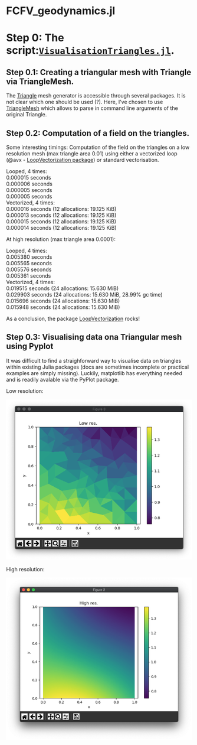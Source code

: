 # FCFV_geodynamics.jl

# Step 0: The script:[`VisualisationTriangles.jl`](VisualisationTriangles.jl).

## Step 0.1: Creating a triangular mesh with Triangle via TriangleMesh.

The [Triangle](https://www.cs.cmu.edu/~quake/triangle.html) mesh generator is accessible through several packages. It is not clear which one should be used (?). Here, I've chosen to use [TriangleMesh](https://github.com/konsim83/TriangleMesh.jl) which allows to parse in command line arguments of the original Triangle.  

## Step 0.2: Computation of a field on the triangles.

Some interesting timings:
Computation of the field on the triangles on a low resolution mesh (max triangle area 0.01) using either a vectorized loop (@avx - [LoopVectorization package](https://github.com/JuliaSIMD/LoopVectorization.jl)) or standard vectorisation.

Looped, 4 times:<br/>
  0.000015 seconds<br/>
  0.000006 seconds<br/>
  0.000005 seconds<br/>
  0.000005 seconds<br/>
Vectorized, 4 times:<br/>
  0.000016 seconds (12 allocations: 19.125 KiB)<br/>
  0.000013 seconds (12 allocations: 19.125 KiB)<br/>
  0.000015 seconds (12 allocations: 19.125 KiB)<br/>
  0.000014 seconds (12 allocations: 19.125 KiB)<br/>

At high resolution (max triangle area 0.0001):

Looped, 4 times:<br/>
  0.005380 seconds<br/>
  0.005565 seconds<br/>
  0.005576 seconds<br/>
  0.005361 seconds<br/>
Vectorized, 4 times:<br/>
  0.019515 seconds (24 allocations: 15.630 MiB)<br/>
  0.029903 seconds (24 allocations: 15.630 MiB, 28.99% gc time)<br/>
  0.015696 seconds (24 allocations: 15.630 MiB)<br/>
  0.015948 seconds (24 allocations: 15.630 MiB)<br/>

As a conclusion, the package [LoopVectorization](https://github.com/JuliaSIMD/LoopVectorization.jl) rocks!

## Step 0.3: Visualising data ona Triangular mesh using Pyplot

It was difficult to find a straighforward way to visualise data on triangles within existing Julia packages (docs are sometimes incomplete or practical examples are simply missing). Luckily, matplotlib has everything needed and is readily avalable via the PyPlot package.

Low resolution:<br/>

![](/images/0_LowRes.png)

High resolution:<br/>

![](/images/0_HighRes.png)

